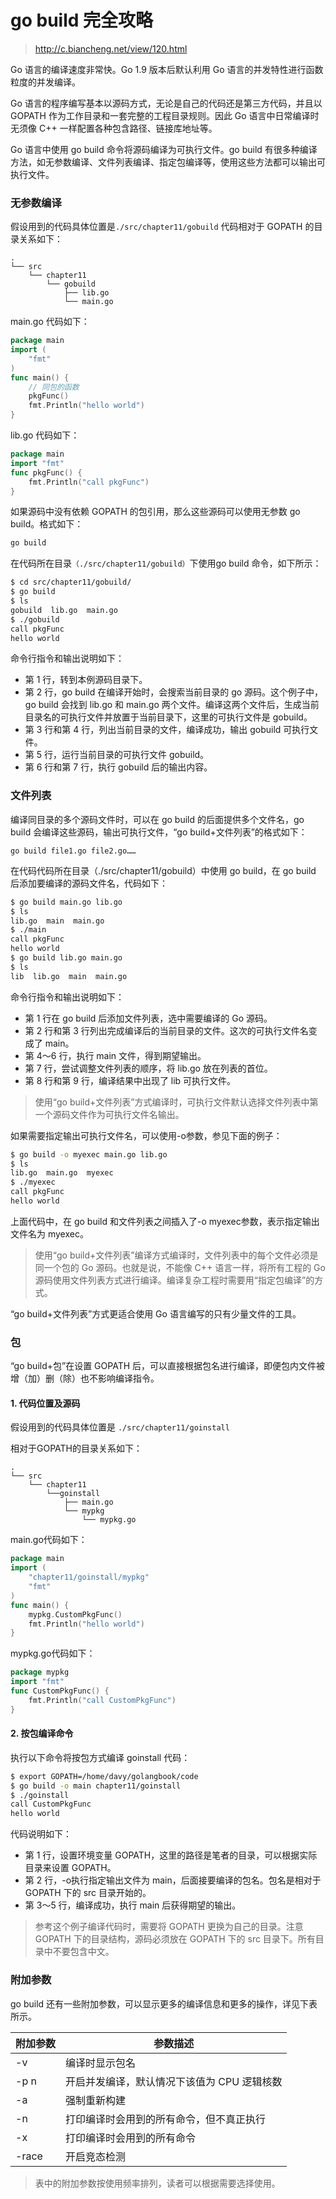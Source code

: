 [//]:# (2019/6/11 11:40|GOLANG|https://images.weserv.nl/?url=https://i0.hdslb.com/bfs/article/e0828a7f8a0a05aaea676c1046694fab8bbf48a6.jpg)
# go build 完全攻略
> http://c.biancheng.net/view/120.html

Go 语言的编译速度非常快。Go 1.9 版本后默认利用 Go 语言的并发特性进行函数粒度的并发编译。

Go 语言的程序编写基本以源码方式，无论是自己的代码还是第三方代码，并且以 GOPATH 作为工作目录和一套完整的工程目录规则。因此 Go 语言中日常编译时无须像 C++ 一样配置各种包含路径、链接库地址等。

Go 语言中使用 go build 命令将源码编译为可执行文件。go build 有很多种编译方法，如无参数编译、文件列表编译、指定包编译等，使用这些方法都可以输出可执行文件。

### 无参数编译
假设用到的代码具体位置是`./src/chapter11/gobuild`
代码相对于 GOPATH 的目录关系如下：
```
.
└── src
    └── chapter11
        └── gobuild
            ├── lib.go
            └── main.go
```

main.go 代码如下：
```go
package main
import (
    "fmt"
)
func main() {
    // 同包的函数
    pkgFunc()
    fmt.Println("hello world")
}
```

lib.go 代码如下：
```go
package main
import "fmt"
func pkgFunc() {
    fmt.Println("call pkgFunc")
}
```
如果源码中没有依赖 GOPATH 的包引用，那么这些源码可以使用无参数 go build。格式如下：
```bash
go build
```

在代码所在目录`（./src/chapter11/gobuild）`下使用go build 命令，如下所示：
```bash
$ cd src/chapter11/gobuild/
$ go build
$ ls
gobuild  lib.go  main.go
$ ./gobuild
call pkgFunc
hello world
```

命令行指令和输出说明如下：
- 第 1 行，转到本例源码目录下。
- 第 2 行，go build 在编译开始时，会搜索当前目录的 go 源码。这个例子中，go build 会找到 lib.go 和 main.go 两个文件。编译这两个文件后，生成当前目录名的可执行文件并放置于当前目录下，这里的可执行文件是 gobuild。
- 第 3 行和第 4 行，列出当前目录的文件，编译成功，输出 gobuild 可执行文件。
- 第 5 行，运行当前目录的可执行文件 gobuild。
- 第 6 行和第 7 行，执行 gobuild 后的输出内容。

### 文件列表
编译同目录的多个源码文件时，可以在 go build 的后面提供多个文件名，go build 会编译这些源码，输出可执行文件，“go build+文件列表”的格式如下：

```
go build file1.go file2.go……
```

在代码代码所在目录（./src/chapter11/gobuild）中使用 go build，在 go build 后添加要编译的源码文件名，代码如下：

```bash
$ go build main.go lib.go
$ ls
lib.go  main  main.go
$ ./main
call pkgFunc
hello world
$ go build lib.go main.go
$ ls
lib  lib.go  main  main.go
```

命令行指令和输出说明如下：
- 第 1 行在 go build 后添加文件列表，选中需要编译的 Go 源码。
- 第 2  行和第 3 行列出完成编译后的当前目录的文件。这次的可执行文件名变成了 main。
- 第 4～6 行，执行 main 文件，得到期望输出。
- 第 7 行，尝试调整文件列表的顺序，将 lib.go 放在列表的首位。
- 第 8 行和第 9 行，编译结果中出现了 lib 可执行文件。

> 使用“go build+文件列表”方式编译时，可执行文件默认选择文件列表中第一个源码文件作为可执行文件名输出。

如果需要指定输出可执行文件名，可以使用-o参数，参见下面的例子：

```bash
$ go build -o myexec main.go lib.go
$ ls
lib.go  main.go  myexec
$ ./myexec
call pkgFunc
hello world
```

上面代码中，在 go build 和文件列表之间插入了-o myexec参数，表示指定输出文件名为 myexec。

> 使用“go build+文件列表”编译方式编译时，文件列表中的每个文件必须是同一个包的 Go 源码。也就是说，不能像 C++ 语言一样，将所有工程的 Go 源码使用文件列表方式进行编译。编译复杂工程时需要用“指定包编译”的方式。

“go build+文件列表”方式更适合使用 Go 语言编写的只有少量文件的工具。

### 包

“go build+包”在设置 GOPATH 后，可以直接根据包名进行编译，即便包内文件被增（加）删（除）也不影响编译指令。

#### 1. 代码位置及源码

假设用到的代码具体位置是 `./src/chapter11/goinstall`

相对于GOPATH的目录关系如下：
```
.
└── src
    └── chapter11
        └──goinstall
            ├── main.go
            └── mypkg
                └── mypkg.go
```

main.go代码如下：
```go
package main
import (
    "chapter11/goinstall/mypkg"
    "fmt"
)
func main() {
    mypkg.CustomPkgFunc()
    fmt.Println("hello world")
}
```

mypkg.go代码如下：

```go
package mypkg
import "fmt"
func CustomPkgFunc() {
    fmt.Println("call CustomPkgFunc")
}
```
#### 2. 按包编译命令
执行以下命令将按包方式编译 goinstall 代码：
```bash
$ export GOPATH=/home/davy/golangbook/code
$ go build -o main chapter11/goinstall
$ ./goinstall
call CustomPkgFunc
hello world
```
代码说明如下：
- 第 1 行，设置环境变量 GOPATH，这里的路径是笔者的目录，可以根据实际目录来设置 GOPATH。
- 第 2 行，-o执行指定输出文件为 main，后面接要编译的包名。包名是相对于 GOPATH 下的 src 目录开始的。
- 第 3～5 行，编译成功，执行 main 后获得期望的输出。

> 参考这个例子编译代码时，需要将 GOPATH 更换为自己的目录。注意 GOPATH 下的目录结构，源码必须放在 GOPATH 下的 src 目录下。所有目录中不要包含中文。

### 附加参数

go build 还有一些附加参数，可以显示更多的编译信息和更多的操作，详见下表所示。

附加参数 | 参数描述
---|---
-v|编译时显示包名
-p n|开启并发编译，默认情况下该值为 CPU 逻辑核数
-a|强制重新构建
-n|打印编译时会用到的所有命令，但不真正执行
-x|打印编译时会用到的所有命令
-race|开启竞态检测

> 表中的附加参数按使用频率排列，读者可以根据需要选择使用。

